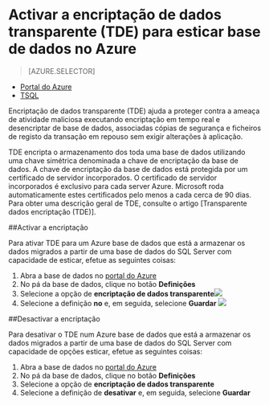 <properties
   pageTitle="Activar a encriptação de dados transparente (TDE) para SQL Server esticar base de dados no Azure | Microsoft Azure"
   description="Activar a encriptação de dados transparente (TDE) para SQL Server esticar base de dados no Azure"
   services="sql-server-stretch-database"
   documentationCenter=""
   authors="douglaslMS"
   manager="barbkess"
   editor=""/>

<tags
   ms.service="sql-server-stretch-database"
   ms.workload="data-management"
   ms.tgt_pltfrm="na"
   ms.devlang="na"
   ms.topic="article"
   ms.date="06/14/2016"
   ms.author="douglaslMS"/>

# <a name="enable-transparent-data-encryption-tde-for-stretch-database-on-azure"></a>Activar a encriptação de dados transparente (TDE) para esticar base de dados no Azure
> [AZURE.SELECTOR]
- [Portal do Azure](sql-server-stretch-database-encryption-tde.md)
- [TSQL](sql-server-stretch-database-tde-tsql.md)

Encriptação de dados transparente (TDE) ajuda a proteger contra a ameaça de atividade maliciosa executando encriptação em tempo real e desencriptar de base de dados, associadas cópias de segurança e ficheiros de registo da transação em repouso sem exigir alterações à aplicação.

TDE encripta o armazenamento dos toda uma base de dados utilizando uma chave simétrica denominada a chave de encriptação da base de dados. A chave de encriptação da base de dados está protegida por um certificado de servidor incorporados. O certificado de servidor incorporados é exclusivo para cada server Azure. Microsoft roda automaticamente estes certificados pelo menos a cada cerca de 90 dias. Para obter uma descrição geral de TDE, consulte o artigo [Transparente dados encriptação (TDE)].

##<a name="enabling-encryption"></a>Activar a encriptação

Para ativar TDE para um Azure base de dados que está a armazenar os dados migrados a partir de uma base de dados do SQL Server com capacidade de esticar, efetue as seguintes coisas:

1. Abra a base de dados no [portal do Azure](https://portal.azure.com)
2. No pá da base de dados, clique no botão **Definições**
3. Selecione a opção de **encriptação de dados transparente**![][1]
4. Selecione a definição **no** e, em seguida, selecione **Guardar**
![][2]


##<a name="disabling-encryption"></a>Desactivar a encriptação

Para desativar o TDE num Azure base de dados que está a armazenar os dados migrados a partir de uma base de dados do SQL Server com capacidade de opções esticar, efetue as seguintes coisas:

1. Abra a base de dados no [portal do Azure](https://portal.azure.com)
2. No pá da base de dados, clique no botão **Definições**
3. Selecione a opção de **encriptação de dados transparente**
4. Selecione a definição de **desativar** e, em seguida, selecione **Guardar**




<!--Anchors-->
[Encriptação de dados transparente (TDE)]: https://msdn.microsoft.com/library/bb934049.aspx


<!--Image references-->
[1]: ./media/sql-server-stretch-database-encryption-tde/stretchtde1.png
[2]: ./media/sql-server-stretch-database-encryption-tde/stretchtde2.png


<!--Link references-->
